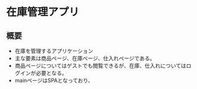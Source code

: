 # 在庫管理アプリ

## 概要
- 在庫を管理するアプリケーション
- 主な要素は商品ページ、在庫ページ、仕入れページである。
- 商品ページについてはゲストでも閲覧できるが、在庫、仕入れについてはログインが必要となる。
- mainページはSPAとなっており、
